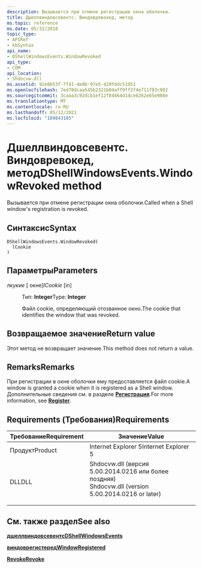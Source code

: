 ```yaml
---
description: Вызывается при отмене регистрации окна оболочки.
title: Дшеллвиндовсевентс. Виндовревокед, метод
ms.topic: reference
ms.date: 05/31/2018
topic_type:
- APIRef
- kbSyntax
api_name:
- DShellWindowsEvents.WindowRevoked
api_type:
- COM
api_location:
- Shdocvw.dll
ms.assetid: 92e8653f-7f41-4e0b-97e5-429fddc51951
ms.openlocfilehash: 7ed78dcaa545b2321b04aff9ff2f4e711f93c992
ms.sourcegitcommit: 3caaa3c92dcb1ef12f84464d14ce6262e65e988e
ms.translationtype: MT
ms.contentlocale: ru-RU
ms.lasthandoff: 05/12/2021
ms.locfileid: "109843185"
---
```

# <a name="dshellwindowseventswindowrevoked-method"></a><span data-ttu-id="a0af7-103">Дшеллвиндовсевентс. Виндовревокед, метод</span><span class="sxs-lookup"><span data-stu-id="a0af7-103">DShellWindowsEvents.WindowRevoked method</span></span>

<span data-ttu-id="a0af7-104">Вызывается при отмене регистрации окна оболочки.</span><span class="sxs-lookup"><span data-stu-id="a0af7-104">Called when a Shell window's registration is revoked.</span></span>

## <a name="syntax"></a><span data-ttu-id="a0af7-105">Синтаксис</span><span class="sxs-lookup"><span data-stu-id="a0af7-105">Syntax</span></span>


```JScript
DShellWindowsEvents.WindowRevoked(
  lCookie
)
```



## <a name="parameters"></a><span data-ttu-id="a0af7-106">Параметры</span><span class="sxs-lookup"><span data-stu-id="a0af7-106">Parameters</span></span>

<dl> <dt>

<span data-ttu-id="a0af7-107">*лкукие* \[ окне\]</span><span class="sxs-lookup"><span data-stu-id="a0af7-107">*lCookie* \[in\]</span></span>
</dt> <dd>

<span data-ttu-id="a0af7-108">Тип: **Integer**</span><span class="sxs-lookup"><span data-stu-id="a0af7-108">Type: **Integer**</span></span>

<span data-ttu-id="a0af7-109">Файл cookie, определяющий отозванное окно.</span><span class="sxs-lookup"><span data-stu-id="a0af7-109">The cookie that identifies the window that was revoked.</span></span>

</dd> </dl>

## <a name="return-value"></a><span data-ttu-id="a0af7-110">Возвращаемое значение</span><span class="sxs-lookup"><span data-stu-id="a0af7-110">Return value</span></span>

<span data-ttu-id="a0af7-111">Этот метод не возвращает значение.</span><span class="sxs-lookup"><span data-stu-id="a0af7-111">This method does not return a value.</span></span>

## <a name="remarks"></a><span data-ttu-id="a0af7-112">Remarks</span><span class="sxs-lookup"><span data-stu-id="a0af7-112">Remarks</span></span>

<span data-ttu-id="a0af7-113">При регистрации в окне оболочки ему предоставляется файл cookie.</span><span class="sxs-lookup"><span data-stu-id="a0af7-113">A window is granted a cookie when it is registered as a Shell window.</span></span> <span data-ttu-id="a0af7-114">Дополнительные сведения см. в разделе [**Регистрация**](/windows/desktop/api/Exdisp/nf-exdisp-ishellwindows-register).</span><span class="sxs-lookup"><span data-stu-id="a0af7-114">For more information, see [**Register**](/windows/desktop/api/Exdisp/nf-exdisp-ishellwindows-register).</span></span>

## <a name="requirements"></a><span data-ttu-id="a0af7-115">Requirements (Требования)</span><span class="sxs-lookup"><span data-stu-id="a0af7-115">Requirements</span></span>



| <span data-ttu-id="a0af7-116">Требование</span><span class="sxs-lookup"><span data-stu-id="a0af7-116">Requirement</span></span> | <span data-ttu-id="a0af7-117">Значение</span><span class="sxs-lookup"><span data-stu-id="a0af7-117">Value</span></span> |
|--------------------|--------------------------------------------------------------------------------------------------------------------------|
| <span data-ttu-id="a0af7-118">Продукт</span><span class="sxs-lookup"><span data-stu-id="a0af7-118">Product</span></span><br/> | <span data-ttu-id="a0af7-119">Internet Explorer 5</span><span class="sxs-lookup"><span data-stu-id="a0af7-119">Internet Explorer 5</span></span><br/>                                                                                           |
| <span data-ttu-id="a0af7-120">DLL</span><span class="sxs-lookup"><span data-stu-id="a0af7-120">DLL</span></span><br/>     | <dl> <span data-ttu-id="a0af7-121"><dt>Shdocvw.dll (версия 5.00.2014.0216 или более поздняя)</dt></span><span class="sxs-lookup"><span data-stu-id="a0af7-121"><dt>Shdocvw.dll (version 5.00.2014.0216 or later)</dt></span></span> </dl> |



## <a name="see-also"></a><span data-ttu-id="a0af7-122">См. также раздел</span><span class="sxs-lookup"><span data-stu-id="a0af7-122">See also</span></span>

<dl> <dt>

[<span data-ttu-id="a0af7-123">**дшеллвиндовсевентс**</span><span class="sxs-lookup"><span data-stu-id="a0af7-123">**DShellWindowsEvents**</span></span>](dshellwindowsevents.md)
</dt> <dt>

[<span data-ttu-id="a0af7-124">**виндоврегистеред**</span><span class="sxs-lookup"><span data-stu-id="a0af7-124">**WindowRegistered**</span></span>](dshellwindowsevents-windowregistered.md)
</dt> <dt>

[<span data-ttu-id="a0af7-125">**Revoke**</span><span class="sxs-lookup"><span data-stu-id="a0af7-125">**Revoke**</span></span>](/windows/desktop/api/Exdisp/nf-exdisp-ishellwindows-revoke)
</dt> </dl>

 

 





